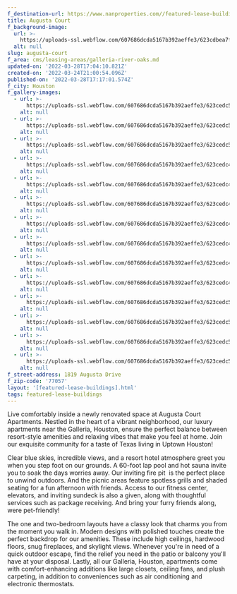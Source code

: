 ```yaml
---
f_destination-url: https://www.nanproperties.com//featured-lease-buildings/augusta-court
title: Augusta Court
f_background-image:
  url: >-
    https://uploads-ssl.webflow.com/607686dcda5167b392aeffe3/623cdbea7f6705ff67b2b572_Screen%20Shot%202022-03-24%20at%204.00.24%20PM.png
  alt: null
slug: augusta-court
f_area: cms/leasing-areas/galleria-river-oaks.md
updated-on: '2022-03-28T17:04:10.821Z'
created-on: '2022-03-24T21:00:54.096Z'
published-on: '2022-03-28T17:17:01.574Z'
f_city: Houston
f_gallery-images:
  - url: >-
      https://uploads-ssl.webflow.com/607686dcda5167b392aeffe3/623cedc5703a171088df49fa_img_2861%20(1).jpeg
    alt: null
  - url: >-
      https://uploads-ssl.webflow.com/607686dcda5167b392aeffe3/623cedc5d0ab4f65aee4b5e1_photo%20oct%2014%2C%2012%2033%2047%20pm%20(1).jpeg
    alt: null
  - url: >-
      https://uploads-ssl.webflow.com/607686dcda5167b392aeffe3/623cedc5a41351ed8659cd1d_photo%20oct%2014%2C%2012%2034%2046%20pm%20(2).jpeg
    alt: null
  - url: >-
      https://uploads-ssl.webflow.com/607686dcda5167b392aeffe3/623cedc404c65bfd02f5eec1_photo%20oct%2014%2C%2012%2039%2004%20pm(1).jpeg
    alt: null
  - url: >-
      https://uploads-ssl.webflow.com/607686dcda5167b392aeffe3/623cedc44e881dfff6038ae7_photo%20oct%2014%2C%2012%2039%2040%20pm%20(3).jpeg
    alt: null
  - url: >-
      https://uploads-ssl.webflow.com/607686dcda5167b392aeffe3/623cedc4b4be543486501e43_photo%20oct%2014%2C%2012%2042%2018%20pm%20(3).jpeg
    alt: null
  - url: >-
      https://uploads-ssl.webflow.com/607686dcda5167b392aeffe3/623cedc4a1b2740c6debf66c_1819%20augusta%20drive%20houston%20tx%20usa%20-%20017.jpeg
    alt: null
  - url: >-
      https://uploads-ssl.webflow.com/607686dcda5167b392aeffe3/623cedc40683b5a61d8561aa_1819%20augusta%20drive%20houston%20tx%20usa%20-%20006.jpeg
    alt: null
  - url: >-
      https://uploads-ssl.webflow.com/607686dcda5167b392aeffe3/623cedc458dd97693841930c_1819%20augusta%20drive%20houston%20tx%20usa%20-%20007.jpeg
    alt: null
  - url: >-
      https://uploads-ssl.webflow.com/607686dcda5167b392aeffe3/623cedc40cf27665652d4fbd_1819%20augusta%20drive%20houston%20tx%20usa%20-%20013.jpeg
    alt: null
  - url: >-
      https://uploads-ssl.webflow.com/607686dcda5167b392aeffe3/623cedc5b4be546bef501e5b_ex1.jpeg
    alt: null
  - url: >-
      https://uploads-ssl.webflow.com/607686dcda5167b392aeffe3/623cedc55eb003e196006157_ex5.jpeg
    alt: null
  - url: >-
      https://uploads-ssl.webflow.com/607686dcda5167b392aeffe3/623cedc51da45211502012fd_ex3.jpeg
    alt: null
  - url: >-
      https://uploads-ssl.webflow.com/607686dcda5167b392aeffe3/623cedc50cf2761dbc2d4fc4_ex7.jpeg
    alt: null
f_street-address: 1819 Augusta Drive
f_zip-code: '77057'
layout: '[featured-lease-buildings].html'
tags: featured-lease-buildings
---
```


Live comfortably inside a newly renovated space at Augusta Court Apartments. Nestled in the heart of a vibrant neighborhood, our luxury apartments near the Galleria, Houston, ensure the perfect balance between resort-style amenities and relaxing vibes that make you feel at home. Join our exquisite community for a taste of Texas living in Uptown Houston!

Clear blue skies, incredible views, and a resort hotel atmosphere greet you when you step foot on our grounds. A 60-foot lap pool and hot sauna invite you to soak the days worries away. Our inviting fire pit  is the perfect place to unwind outdoors. And the picnic areas feature spotless grills and shaded seating for a fun afternoon with friends. Access to our fitness center, elevators, and inviting sundeck is also a given, along with thoughtful services such as package receiving. And bring your furry friends along, were pet-friendly!

The one and two-bedroom layouts have a classy look that charms you from the moment you walk in. Modern designs with polished touches create the perfect backdrop for our amenities. These include high ceilings, hardwood floors, snug fireplaces, and skylight views. Whenever you're in need of a quick outdoor escape, find the relief you need in the patio or balcony you'll have at your disposal. Lastly, all our Galleria, Houston, apartments come with comfort-enhancing additions like large closets, ceiling fans, and plush carpeting, in addition to conveniences such as air conditioning and electronic thermostats.
